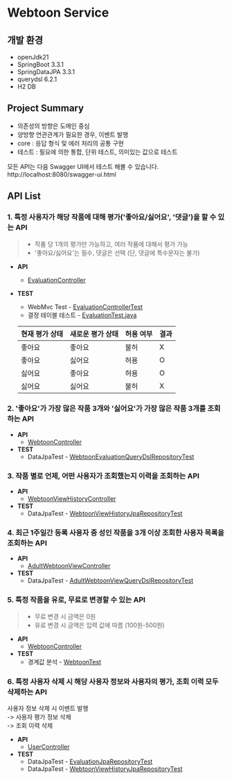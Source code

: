 # Webtoon Service

## 개발 환경
- openJdk21
- SpringBoot 3.3.1
- SpringDataJPA 3.3.1
- querydsl 6.2.1
- H2 DB

## Project Summary
- 의존성의 방향은 도메인 중심
- 양방향 연관관계가 필요한 경우, 이벤트 발행  
- core : 응답 형식 및 에러 처리의 공통 구현
- 테스트 : 필요에 의한 통합, 단위 테스트, 의미있는 값으로 테스트

모든 API는 다음 Swagger UI에서 테스트 해볼 수 있습니다.  
http://localhost:8080/swagger-ui.html

## API List

### 1. 특정 사용자가 해당 작품에 대해 평가('좋아요/싫어요', '댓글')을 할 수 있는 API
> - 작품 당 1개의 평가만 가능하고, 여러 작품에 대해서 평가 가능
> - '좋아요/싫어요'는 필수, 댓글은 선택 (단, 댓글에 특수문자는 불가)

- **API**
  - [EvaluationController](src/main/java/com/lezhin/webtoon/webtoonservice/evaluation/api/EvaluationController.java)
- **TEST**
  - WebMvc Test - [EvaluationControllerTest](src/test/java/com/lezhin/webtoon/webtoonservice/evaluation/api/EvaluationControllerTest.java)
  - 결정 테이블 테스트 - [EvaluationTest.java](src/test/java/com/lezhin/webtoon/webtoonservice/evaluation/domain/EvaluationTest.java)


  | 현재 평가 상태 | 새로운 평가 상태 | 허용 여부 | 결과 |  
  | ------------- | ------------- | -------- | ----- |    
  | 좋아요         | 좋아요         | 불허     | X     |  
  | 좋아요         | 싫어요         | 허용     | O     |  
  | 싫어요         | 좋아요         | 허용     | O     |  
  | 싫어요         | 싫어요         | 불허     | X     |  


### 2. '좋아요'가 가장 많은 작품 3개와 '싫어요'가 가장 많은 작품 3개를 조회하는 API

- **API**
  - [WebtoonController](src/main/java/com/lezhin/webtoon/webtoonservice/webtoon/api/WebtoonController.java)
- **TEST**
  - DataJpaTest - [WebtoonEvaluationQueryDslRepositoryTest](src/test/java/com/lezhin/webtoon/webtoonservice/query/infrastructure/WebtoonEvaluationQueryDslRepositoryTest.java)

### 3. 작품 별로 언제, 어떤 사용자가 조회했는지 이력을 조회하는 API

- **API**
  - [WebtoonViewHistoryController](src/main/java/com/lezhin/webtoon/webtoonservice/history/api/WebtoonViewHistoryController.java)
- **TEST**
  - DataJpaTest - [WebtoonViewHistoryJpaRepositoryTest](src/test/java/com/lezhin/webtoon/webtoonservice/history/infrastructure/WebtoonViewHistoryJpaRepositoryTest.java)

### 4. 최근 1주일간 등록 사용자 중 성인 작품을 3개 이상 조회한 사용자 목록을 조회하는 API

- **API**
  - [AdultWebtoonViewController](src/main/java/com/lezhin/webtoon/webtoonservice/query/api/AdultWebtoonViewController.java)
- **TEST**
  - DataJpaTest - [AdultWebtoonViewQueryDslRepositoryTest](src/test/java/com/lezhin/webtoon/webtoonservice/query/infrastructure/AdultWebtoonViewQueryDslRepositoryTest.java)

### 5. 특정 작품을 유로, 무료로 변경할 수 있는 API
> - 무료 변경 시 금액은 0원
> - 유료 변경 시 금액은 입력 값에 따름 (100원-500원)

- **API**
  - [WebtoonController](src/main/java/com/lezhin/webtoon/webtoonservice/webtoon/api/WebtoonController.java)
- **TEST**
  - 경계값 분석 - [WebtoonTest](src/test/java/com/lezhin/webtoon/webtoonservice/webtoon/domain/WebtoonTest.java)

### 6. 특정 사용자 삭제 시 해당 사용자 정보와 사용자의 평가, 조회 이력 모두 삭제하는 API
사용자 정보 삭제 시 이벤트 발행  
-> 사용자 평가 정보 삭제  
-> 조회 이력 삭제  
- **API**
  - [UserController](src/main/java/com/lezhin/webtoon/webtoonservice/user/api/UserController.java)
- **TEST**
  - DataJpaTest - [EvaluationJpaRepositoryTest](src/test/java/com/lezhin/webtoon/webtoonservice/evaluation/infrastructure/EvaluationJpaRepositoryTest.java)  
  - DataJpaTest - [WebtoonViewHistoryJpaRepositoryTest](src/test/java/com/lezhin/webtoon/webtoonservice/history/infrastructure/WebtoonViewHistoryJpaRepositoryTest.java)
